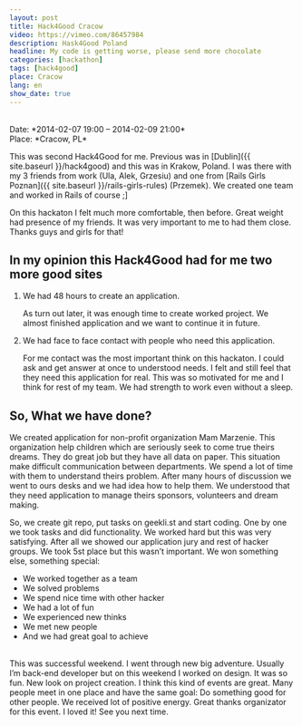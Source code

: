 ```yaml
---
layout: post
title: Hack4Good Cracow
video: https://vimeo.com/86457984
description: Hask4Good Poland
headline: My code is getting worse, please send more chocolate
categories: [hackathon]
tags: [hack4good]
place: Cracow
lang: en
show_date: true
---
```


<br>
Date: *2014-02-07 19:00 – 2014-02-09 21:00*<br>
Place: *Cracow, PL*

This was second Hack4Good for me. Previous was in [Dublin]({{ site.baseurl }}/hack4good) and this was in Krakow, Poland. I was there with my 3 friends from work (Ula, Alek, Grzesiu) and one from [Rails Girls Poznan]({{ site.baseurl }}/rails-girls-rules) (Przemek). We created one team and worked in Rails of course ;]

On this hackaton I felt much more comfortable, then before. Great weight had presence of my friends. It was very important to me to had them close. Thanks guys and girls for that!

## In my opinion this Hack4Good had for me two more good sites

1. We had 48 hours to create an application.

    As turn out later, it was enough time to create worked project. We almost finished application and we want to continue it in future.

2. We had face to face contact with people who need this application.

    For me contact was the most important think on this hackaton. I could ask and get answer at once to understood needs. I felt and still feel that they need this application for real. This was so motivated for me and I think for rest of my team. We had strength to work even without a sleep.

## So, What we have done?

We created application for non-profit organization Mam Marzenie. This organization help children which are seriously seek to come true theirs dreams. They do great job but they have all data on paper. This situation make difficult communication between departments.
We spend a lot of time with them to understand theirs problem. After many hours of discussion we went to ours desks and we had idea how to help them. We understood that they need application to manage theirs sponsors, volunteers and dream making.

So, we create git repo, put tasks on geekli.st and start coding. One by one we took tasks and did functionality. We worked hard but this was very satisfying. After all we showed our application jury and rest of hacker groups. We took 5st place but this wasn’t important. We won something else, something special:

- We worked together as a team
- We solved problems
- We spend nice time with other hacker
- We had a lot of fun
- We experienced new thinks
- We met new people
- And we had great goal to achieve

<br>
This was successful weekend. I went through new big adventure. Usually I’m back-end developer but on this weekend I worked on design. It was so fun. New look on project creation. I think this kind of events are great. Many people meet in one place and have the same goal: Do something good for other people. We received lot of positive energy. Great thanks organizator for this event. I loved it! See you next time.
